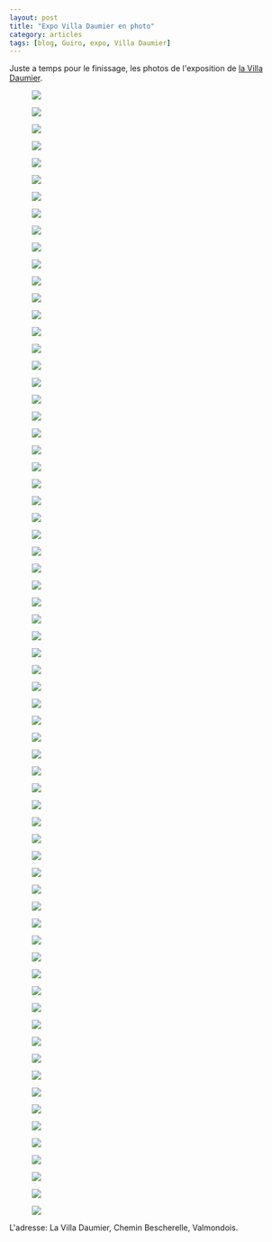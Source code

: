 ```yaml
---
layout: post
title: "Expo Villa Daumier en photo"
category: articles
tags: [blog, Guiro, expo, Villa Daumier]
---
```


Juste a temps pour le finissage, les photos de l'exposition de <a href="http://villadaumier.free.fr/accueil.html">la Villa Daumier</a>.  
 
<figure>
	<img src="/images/Villa_Daumier0.jpg">
	<figcaption></figcaption>
</figure>
<figure>
        <img src="/images/Villa_Daumier1.jpg">
        <figcaption></figcaption>
</figure>

<figure>
        <img src="/images/Villa_Daumier2.jpg">
        <figcaption></figcaption>
</figure>
<figure>
        <img src="/images/Villa_Daumier3.jpg">
        <figcaption></figcaption>
</figure>
<figure>
        <img src="/images/Villa_Daumier5.jpg">
        <figcaption></figcaption>
</figure>
<figure>
        <img src="/images/Villa_Daumier7.jpg">
        <figcaption></figcaption>
</figure>

<figure>
        <img src="/images/Villa_Daumier10.jpg">
        <figcaption></figcaption>
</figure>
<figure>
        <img src="/images/Villa_Daumier11.jpg">
        <figcaption></figcaption>
</figure>
<figure>
        <img src="/images/Villa_Daumier12.jpg">
        <figcaption></figcaption>
</figure>
<figure>
        <img src="/images/Villa_Daumier13.jpg">
        <figcaption></figcaption>
</figure>

<figure>
        <img src="/images/Villa_Daumier14.jpg">
        <figcaption></figcaption>
</figure>
<figure>
        <img src="/images/Villa_Daumier15.jpg">
        <figcaption></figcaption>
</figure>
<figure>
        <img src="/images/Villa_Daumier17.jpg">
        <figcaption></figcaption>
</figure>

<figure>
        <img src="/images/Villa_Daumier18.jpg">
        <figcaption></figcaption>
</figure>
<figure>
        <img src="/images/Villa_Daumier19.jpg">
        <figcaption></figcaption>
</figure>
<figure>
        <img src="/images/Villa_Daumier20.jpg">
        <figcaption></figcaption>
</figure>

<figure>
        <img src="/images/Villa_Daumier22.jpg">
        <figcaption></figcaption>
</figure>
<figure>
        <img src="/images/Villa_Daumier23.jpg">
        <figcaption></figcaption>
</figure>
<figure>
        <img src="/images/Villa_Daumier25.jpg">
        <figcaption></figcaption>
</figure>
<figure>
        <img src="/images/Villa_Daumier26.jpg">
        <figcaption></figcaption>
</figure>
<figure>
        <img src="/images/Villa_Daumier27.jpg">
        <figcaption></figcaption>
</figure>

<figure>
        <img src="/images/Villa_Daumier28.jpg">
        <figcaption></figcaption>
</figure>
<figure>
        <img src="/images/Villa_Daumier29.jpg">
        <figcaption></figcaption>
</figure>
<figure>
        <img src="/images/Villa_Daumier30.jpg">
        <figcaption></figcaption>
</figure>
<figure>
        <img src="/images/Villa_Daumier31.jpg">
        <figcaption></figcaption>
</figure>

<figure>
        <img src="/images/Villa_Daumier32.jpg">
        <figcaption></figcaption>
</figure>
<figure>
        <img src="/images/Villa_Daumier33.jpg">
        <figcaption></figcaption>
</figure>
<figure>
        <img src="/images/Villa_Daumier34.jpg">
        <figcaption></figcaption>
</figure>
<figure>
        <img src="/images/Villa_Daumier35.jpg">
        <figcaption></figcaption>
</figure>

<figure>
        <img src="/images/Villa_Daumier37.jpg">
        <figcaption></figcaption>
</figure>

<figure>
        <img src="/images/Villa_Daumier38.jpg">
        <figcaption></figcaption>
</figure>

<figure>
        <img src="/images/Villa_Daumier39.jpg">
        <figcaption></figcaption>
</figure>
<figure>
        <img src="/images/Villa_Daumier40.jpg">
        <figcaption></figcaption>
</figure>
<figure>
        <img src="/images/Villa_Daumier41.jpg">
        <figcaption></figcaption>
</figure>

<figure>
        <img src="/images/Villa_Daumier42.jpg">
        <figcaption></figcaption>
</figure>
<figure>
        <img src="/images/Villa_Daumier43.jpg">
        <figcaption></figcaption>
</figure>
<figure>
        <img src="/images/Villa_Daumier44.jpg">
        <figcaption></figcaption>
</figure>
<figure>
        <img src="/images/Villa_Daumier45.jpg">
        <figcaption></figcaption>
</figure>

<figure>
        <img src="/images/Villa_Daumier47.jpg">
        <figcaption></figcaption>
</figure>

<figure>
        <img src="/images/Villa_Daumier48.jpg">
        <figcaption></figcaption>
</figure>

<figure>
        <img src="/images/Villa_Daumier49.jpg">
        <figcaption></figcaption>
</figure>
<figure>
        <img src="/images/Villa_Daumier50.jpg">
        <figcaption></figcaption>
</figure>
<figure>
        <img src="/images/Villa_Daumier51.jpg">
        <figcaption></figcaption>
</figure>

<figure>
        <img src="/images/Villa_Daumier52.jpg">
        <figcaption></figcaption>
</figure>
<figure>
        <img src="/images/Villa_Daumier53.jpg">
        <figcaption></figcaption>
</figure>
<figure>
        <img src="/images/Villa_Daumier54.jpg">
        <figcaption></figcaption>
</figure>
<figure>
        <img src="/images/Villa_Daumier55.jpg">
        <figcaption></figcaption>
</figure>


<figure>
        <img src="/images/Villa_Daumier58.jpg">
        <figcaption></figcaption>
</figure>

<figure>
        <img src="/images/Villa_Daumier59.jpg">
        <figcaption></figcaption>
</figure>
<figure>
        <img src="/images/Villa_Daumier60.jpg">
        <figcaption></figcaption>
</figure>
<figure>
        <img src="/images/Villa_Daumier61.jpg">
        <figcaption></figcaption>
</figure>

<figure>
        <img src="/images/Villa_Daumier64.jpg">
        <figcaption></figcaption>
</figure>
<figure>
        <img src="/images/Villa_Daumier65.jpg">
        <figcaption></figcaption>
</figure>

<figure>
        <img src="/images/Villa_Daumier66.jpg">
        <figcaption></figcaption>
</figure>

<figure>
        <img src="/images/Villa_Daumier57.jpg">
        <figcaption></figcaption>
</figure>
<figure>
        <img src="/images/Villa_Daumier46.jpg">
        <figcaption></figcaption>
</figure>

<figure>
        <img src="/images/Villa_Daumier16.jpg">
        <figcaption></figcaption>
</figure>
<figure>
        <img src="/images/Villa_Daumier62.jpg">
        <figcaption></figcaption>
</figure>
<figure>
        <img src="/images/Villa_Daumier63.jpg">
        <figcaption></figcaption>
</figure>
<figure>
        <img src="/images/Villa_Daumier8.jpg">
        <figcaption></figcaption>
</figure>
<figure>
        <img src="/images/Villa_Daumier9.jpg">
        <figcaption></figcaption>
</figure>
<figure>
        <img src="/images/Villa_Daumier36.jpg">
        <figcaption></figcaption>
</figure>
<figure>
        <img src="/images/Villa_Daumier21.jpg">
        <figcaption></figcaption>
</figure>
<figure>
        <img src="/images/Villa_Daumier4.jpg">
        <figcaption></figcaption>
</figure>

<figure>
        <img src="/images/Villa_Daumier6.jpg">
        <figcaption></figcaption>
</figure>
<figure>
        <img src="/images/Villa_Daumier24.jpg">
        <figcaption></figcaption>
</figure>
<figure>
        <img src="/images/Villa_Daumier56.jpg">
        <figcaption></figcaption>
</figure>


L'adresse:  La Villa Daumier, Chemin Bescherelle, Valmondois.  
